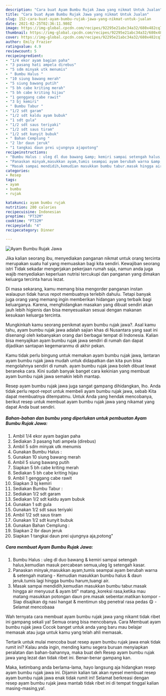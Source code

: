 ```yaml
---
description: "Cara buat Ayam Bumbu Rujak Jawa yang nikmat Untuk Jualan"
title: "Cara buat Ayam Bumbu Rujak Jawa yang nikmat Untuk Jualan"
slug: 152-cara-buat-ayam-bumbu-rujak-jawa-yang-nikmat-untuk-jualan
date: 2021-02-25T02:36:11.980Z
image: https://img-global.cpcdn.com/recipes/92295e21abc34a32/680x482cq70/ayam-bumbu-rujak-jawa-foto-resep-utama.jpg
thumbnail: https://img-global.cpcdn.com/recipes/92295e21abc34a32/680x482cq70/ayam-bumbu-rujak-jawa-foto-resep-utama.jpg
cover: https://img-global.cpcdn.com/recipes/92295e21abc34a32/680x482cq70/ayam-bumbu-rujak-jawa-foto-resep-utama.jpg
author: Emily Frazier
ratingvalue: 4.9
reviewcount: 5
recipeingredient:
- "1/4 ekor ayam bagian paha"
- "3 pasang hati ampela direbus"
- "5 sdm minyak utk menumis"
- " Bumbu Halus "
- "10 siung bawang merah"
- "5 siung bawang putih"
- "5 bh cabe kriting merah"
- "5 bh cabe kriting hijau"
- "1 genggang cabe rawit"
- "3 bj kemiri"
- " Bumbu Tabur "
- "1/2 sdt garam"
- "1/2 sdt kaldu ayam bubuk"
- "1 sdt gula"
- "1/2 sdt saus teriyaki"
- "1/2 sdt saus tiram"
- "1/2 sdt kunyit bubuk"
- " Bahan Cemplung "
- "2 lbr daun jeruk"
- "1 tangkai daun prei ujungnya ajapotong"
recipeinstructions:
- "Bumbu Halus : uleg dl duo bawang &amp; kemiri sampai setengah halus,kemudian masuk percabean semua,uleg lg setengah kasar."
- "Panaskan minyak,masukkan ayam,tumis seampai ayam berubah warna &amp; setengah matang Kemudian masukkan bumbu halus &amp; daun jeruk.tumis lagi hingga bumbu harum,tuangi air."
- "Masak sampai mendidih,kemudian masukkan bumbu tabur.masak hingga air menyusut &amp; ayam btl&#34; matang.,koreksi rasa,ketika mau matang masukkan potongan daun pre.masak sebentar.matikan kompor Siap disajikan dg nasi hangat &amp; mentimun sbg penetral rasa pedas 😋 Selamat mencobaaa"
categories:
- Resep
tags:
- ayam
- bumbu
- rujak

katakunci: ayam bumbu rujak 
nutrition: 280 calories
recipecuisine: Indonesian
preptime: "PT32M"
cooktime: "PT32M"
recipeyield: "4"
recipecategory: Dinner

---
```



![Ayam Bumbu Rujak Jawa](https://img-global.cpcdn.com/recipes/92295e21abc34a32/680x482cq70/ayam-bumbu-rujak-jawa-foto-resep-utama.jpg)

Jika kalian seorang ibu, menyediakan panganan nikmat untuk orang tercinta merupakan suatu hal yang memuaskan bagi kita sendiri. Kewajiban seorang istri Tidak sekadar mengerjakan pekerjaan rumah saja, namun anda juga wajib menyediakan keperluan nutrisi tercukupi dan panganan yang dimakan keluarga tercinta harus lezat.

Di masa  sekarang, kamu memang bisa mengorder panganan instan walaupun tidak harus repot membuatnya terlebih dahulu. Tetapi banyak juga orang yang memang ingin memberikan hidangan yang terbaik bagi keluarganya. Karena, menghidangkan masakan yang dibuat sendiri akan jauh lebih higienis dan bisa menyesuaikan sesuai dengan makanan kesukaan keluarga tercinta. 



Mungkinkah kamu seorang penikmat ayam bumbu rujak jawa?. Asal kamu tahu, ayam bumbu rujak jawa adalah sajian khas di Nusantara yang saat ini disenangi oleh kebanyakan orang dari berbagai tempat di Indonesia. Kalian bisa menyajikan ayam bumbu rujak jawa sendiri di rumah dan dapat dijadikan santapan kegemaranmu di akhir pekan.

Kamu tidak perlu bingung untuk memakan ayam bumbu rujak jawa, lantaran ayam bumbu rujak jawa mudah untuk didapatkan dan kita pun bisa mengolahnya sendiri di rumah. ayam bumbu rujak jawa boleh dibuat lewat beraneka cara. Kini sudah banyak banget cara kekinian yang membuat ayam bumbu rujak jawa semakin lebih mantap.

Resep ayam bumbu rujak jawa juga sangat gampang dihidangkan, lho. Anda tidak perlu repot-repot untuk membeli ayam bumbu rujak jawa, sebab Kita dapat membuatnya ditempatmu. Untuk Anda yang hendak mencobanya, berikut resep untuk membuat ayam bumbu rujak jawa yang nikamat yang dapat Anda buat sendiri.

<!--inarticleads1-->

##### Bahan-bahan dan bumbu yang diperlukan untuk pembuatan Ayam Bumbu Rujak Jawa:

1. Ambil 1/4 ekor ayam bagian paha
1. Sediakan 3 pasang hati ampela (direbus)
1. Ambil 5 sdm minyak utk menumis
1. Gunakan  Bumbu Halus :
1. Gunakan 10 siung bawang merah
1. Ambil 5 siung bawang putih
1. Siapkan 5 bh cabe kriting merah
1. Sediakan 5 bh cabe kriting hijau
1. Ambil 1 genggang cabe rawit
1. Siapkan 3 bj kemiri
1. Sediakan  Bumbu Tabur :
1. Sediakan 1/2 sdt garam
1. Sediakan 1/2 sdt kaldu ayam bubuk
1. Gunakan 1 sdt gula
1. Gunakan 1/2 sdt saus teriyaki
1. Ambil 1/2 sdt saus tiram
1. Gunakan 1/2 sdt kunyit bubuk
1. Gunakan  Bahan Cemplung :
1. Siapkan 2 lbr daun jeruk
1. Siapkan 1 tangkai daun prei ujungnya aja,potong&#34;




<!--inarticleads2-->

##### Cara membuat Ayam Bumbu Rujak Jawa:

1. Bumbu Halus : uleg dl duo bawang &amp; kemiri sampai setengah halus,kemudian masuk percabean semua,uleg lg setengah kasar.
1. Panaskan minyak,masukkan ayam,tumis seampai ayam berubah warna &amp; setengah matang - Kemudian masukkan bumbu halus &amp; daun jeruk.tumis lagi hingga bumbu harum,tuangi air.
1. Masak sampai mendidih,kemudian masukkan bumbu tabur.masak hingga air menyusut &amp; ayam btl&#34; matang.,koreksi rasa,ketika mau matang masukkan potongan daun pre.masak sebentar.matikan kompor - Siap disajikan dg nasi hangat &amp; mentimun sbg penetral rasa pedas 😋 - Selamat mencobaaa




Wah ternyata cara membuat ayam bumbu rujak jawa yang nikamt tidak ribet ini gampang sekali ya! Semua orang bisa mencobanya. Cara Membuat ayam bumbu rujak jawa Cocok banget untuk anda yang baru mau belajar memasak atau juga untuk kamu yang telah ahli memasak.

Tertarik untuk mulai mencoba buat resep ayam bumbu rujak jawa enak tidak rumit ini? Kalau anda ingin, mending kamu segera buruan menyiapkan peralatan dan bahan-bahannya, maka buat deh Resep ayam bumbu rujak jawa yang lezat dan tidak ribet ini. Benar-benar gampang kan. 

Maka, ketimbang anda berlama-lama, hayo langsung aja hidangkan resep ayam bumbu rujak jawa ini. Dijamin kalian tak akan nyesel membuat resep ayam bumbu rujak jawa enak tidak rumit ini! Selamat berkreasi dengan resep ayam bumbu rujak jawa mantab tidak ribet ini di tempat tinggal kalian masing-masing,ya!.

